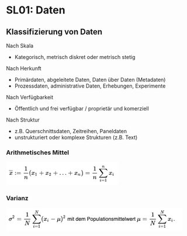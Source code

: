 # SL01: Daten

## Klassifizierung von Daten

Nach Skala

- Kategorisch, metrisch diskret oder metrisch stetig

Nach Herkunft

- Primärdaten, abgeleitete Daten, Daten über Daten (Metadaten)
- Prozessdaten, administrative Daten, Erhebungen, Experimente

Nach Verfügbarkeit

- Öffentlich und frei verfügbar / proprietär und komerziell

Nach Struktur

- z.B. Querschnittsdaten, Zeitreihen, Paneldaten
- unstrukturiert oder komplexe Strukturen (z.B. Text)

### Arithmetisches Mittel

![arithmetisches Mittel](https://github.com/Traenqui/UZH_B.Sc._Computer_Science/blob/master/courses/21FS_Statistics/SL01_Daten/arithmetisches_mittel.png)

### Varianz

![Varianz](https://github.com/Traenqui/UZH_B.Sc._Computer_Science/blob/master/courses/21FS_Statistics/SL01_Daten/varianz.png)

